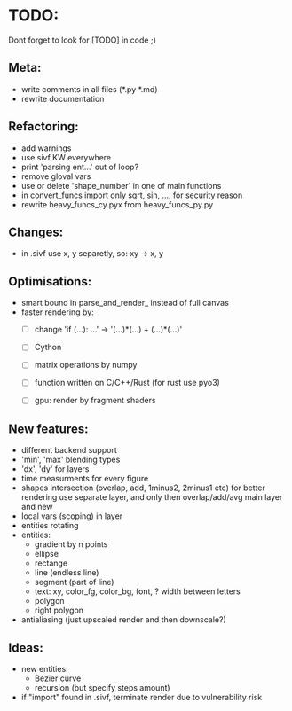 # TODO:

Dont forget to look for [TODO] in code ;)



## Meta:
- write comments in all files (*.py *.md)
- rewrite documentation



## Refactoring:
- add warnings
- use sivf KW everywhere
- print 'parsing ent...' out of loop?
- remove gloval vars
- use or delete 'shape_number' in one of main functions
- in convert_funcs import only sqrt, sin, ..., for security reason
- rewrite heavy_funcs_cy.pyx from heavy_funcs_py.py



## Changes:
- in .sivf use x, y separetly, so: xy -> x, y



## Optimisations:
- smart bound in parse_and_render_<shape> instead of full canvas
- faster rendering by:
  - [ ] change 'if (...): ...' -> '(...)\*(...) + (...)\*(...)'
  - [ ] Cython 
  - [ ] matrix operations by numpy
  - [ ] function written on C/C++/Rust (for rust use pyo3)
  - [ ] gpu: render by fragment shaders



## New features:
- different backend support
- 'min', 'max' blending types
- 'dx', 'dy' for layers
- time measurments for every figure
- shapes intersection (overlap, add, 1minus2, 2minus1 etc)
  for better rendering use separate layer, and only then overlap/add/avg main layer and new
- local vars (scoping) in layer
- entities rotating
- entities:
  - gradient by n points
  - ellipse
  - rectange
  - line (endless line)
  - segment (part of line)
  - text: xy, color_fg, color_bg, font, ? width between letters
  - polygon
  - right polygon
- antialiasing (just upscaled render and then downscale?)



## Ideas:
- new entities:
  - Bezier curve
  - recursion (but specify steps amount)
- if "import" found in .sivf, terminate render due to vulnerability risk



